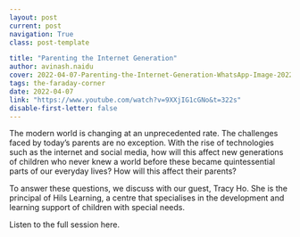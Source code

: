 ```yaml
---
layout: post
current: post
navigation: True
class: post-template

title: "Parenting the Internet Generation"
author: avinash.naidu
cover: 2022-04-07-Parenting-the-Internet-Generation-WhatsApp-Image-2022-03-31-at-12-01-07.jpeg
tags: the-faraday-corner
date: 2022-04-07
link: "https://www.youtube.com/watch?v=9XXjIG1cGNo&t=322s"
disable-first-letter: false
---
```

<p>The modern world is changing at an unprecedented rate. The challenges faced by today’s parents are no exception. With the rise of technologies such as the internet and social media, how will this affect new generations of children who never knew a world before these became quintessential parts of our everyday lives? How will this affect their parents?</p><p>To answer these questions, we discuss with our guest, Tracy Ho. She is the principal of Hils Learning, a centre that specialises in the development and learning support of children with special needs.</p><p>Listen to the full session here.</p>